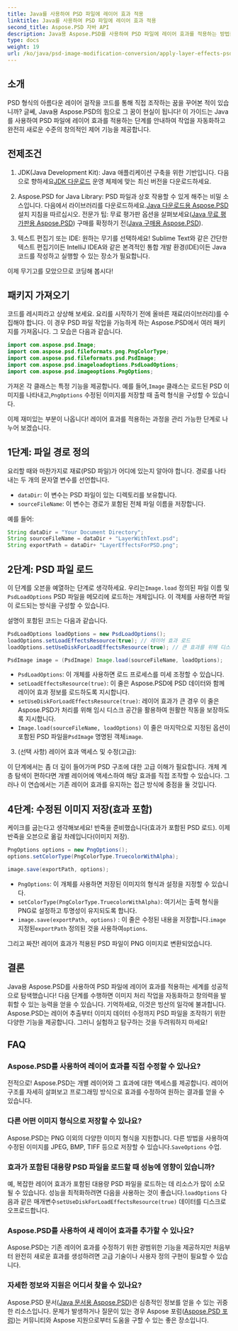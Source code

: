 ```yaml
---
title: Java를 사용하여 PSD 파일에 레이어 효과 적용
linktitle: Java를 사용하여 PSD 파일에 레이어 효과 적용
second_title: Aspose.PSD 자바 API
description: Java용 Aspose.PSD를 사용하여 PSD 파일에 레이어 효과를 적용하는 방법을 알아보세요. 이 튜토리얼에서는 PSD 로드, 레이어 액세스 및 수정된 이미지 저장을 다룹니다.
type: docs
weight: 19
url: /ko/java/psd-image-modification-conversion/apply-layer-effects-psd-files/
---
```

## 소개

PSD 형식의 아름다운 레이어 걸작을 코드를 통해 직접 조작하는 꿈을 꾸어본 적이 있습니까? 글쎄, Java용 Aspose.PSD의 힘으로 그 꿈이 현실이 됩니다! 이 가이드는 Java를 사용하여 PSD 파일에 레이어 효과를 적용하는 단계를 안내하여 작업을 자동화하고 완전히 새로운 수준의 창의적인 제어 기능을 제공합니다. 

## 전제조건

1.  JDK(Java Development Kit): Java 애플리케이션 구축을 위한 기반입니다. 다음으로 향하세요[JDK 다운로드](https://www.oracle.com/java/technologies/javase/downloads/) 운영 체제에 맞는 최신 버전을 다운로드하세요.

2.  Aspose.PSD for Java Library: PSD 파일과 상호 작용할 수 있게 해주는 비밀 소스입니다. 다음에서 라이브러리를 다운로드하세요.[Java 다운로드용 Aspose.PSD](https://releases.aspose.com/psd/java/) 설치 지침을 따르십시오. 전문가 팁: 무료 평가판 옵션을 살펴보세요([Java 무료 평가판용 Aspose.PSD](https://releases.aspose.com/)) 구매를 확정하기 전([Java 구매용 Aspose.PSD](https://purchase.aspose.com/buy)).

3. 텍스트 편집기 또는 IDE: 원하는 무기를 선택하세요! Sublime Text와 같은 간단한 텍스트 편집기이든 IntelliJ IDEA와 같은 본격적인 통합 개발 환경(IDE)이든 Java 코드를 작성하고 실행할 수 있는 장소가 필요합니다.

이제 무기고를 모았으므로 코딩해 봅시다!

## 패키지 가져오기

코드를 레시피라고 상상해 보세요. 요리를 시작하기 전에 올바른 재료(라이브러리)를 수집해야 합니다. 이 경우 PSD 파일 작업을 가능하게 하는 Aspose.PSD에서 여러 패키지를 가져옵니다. 그 모습은 다음과 같습니다.

```java
import com.aspose.psd.Image;
import com.aspose.psd.fileformats.png.PngColorType;
import com.aspose.psd.fileformats.psd.PsdImage;
import com.aspose.psd.imageloadoptions.PsdLoadOptions;
import com.aspose.psd.imageoptions.PngOptions;
```

 가져온 각 클래스는 특정 기능을 제공합니다. 예를 들어,`Image` 클래스는 로드된 PSD 이미지를 나타내고,`PngOptions` 수정된 이미지를 저장할 때 출력 형식을 구성할 수 있습니다.

이제 재미있는 부분이 나옵니다! 레이어 효과를 적용하는 과정을 관리 가능한 단계로 나누어 보겠습니다.

## 1단계: 파일 경로 정의

요리할 때와 마찬가지로 재료(PSD 파일)가 어디에 있는지 알아야 합니다. 경로를 나타내는 두 개의 문자열 변수를 선언합니다.

- `dataDir`: 이 변수는 PSD 파일이 있는 디렉토리를 보유합니다. 
- `sourceFileName`: 이 변수는 경로가 포함된 전체 파일 이름을 저장합니다.

예를 들어:

```java
String dataDir = "Your Document Directory";
String sourceFileName = dataDir + "LayerWithText.psd";
String exportPath = dataDir+ "LayerEffectsForPSD.png";
```

## 2단계: PSD 파일 로드

 이 단계를 오븐을 예열하는 단계로 생각하세요. 우리는`Image.load` 정의된 파일 이름 및`PsdLoadOptions` PSD 파일을 메모리에 로드하는 개체입니다. 이 객체를 사용하면 파일이 로드되는 방식을 구성할 수 있습니다.

설명이 포함된 코드는 다음과 같습니다.

```java
PsdLoadOptions loadOptions = new PsdLoadOptions();
loadOptions.setLoadEffectsResource(true); // 레이어 효과 로드
loadOptions.setUseDiskForLoadEffectsResource(true); // 큰 효과를 위해 디스크 공간 사용

PsdImage image = (PsdImage) Image.load(sourceFileName, loadOptions);
```

- `PsdLoadOptions`: 이 개체를 사용하면 로드 프로세스를 미세 조정할 수 있습니다.
- `setLoadEffectsResource(true)`: 이 줄은 Aspose.PSD에 PSD 데이터와 함께 레이어 효과 정보를 로드하도록 지시합니다. 
- `setUseDiskForLoadEffectsResource(true)`: 레이어 효과가 큰 경우 이 줄은 Aspose.PSD가 처리를 위해 임시 디스크 공간을 활용하여 원활한 작동을 보장하도록 지시합니다.
- `Image.load(sourceFileName, loadOptions)` 이 줄은 마지막으로 지정된 옵션이 포함된 PSD 파일을`PsdImage` 명명된 객체`image`.

3. (선택 사항) 레이어 효과 액세스 및 수정(고급):

이 단계에서는 좀 더 깊이 들어가며 PSD 구조에 대한 고급 이해가 필요합니다. 개체 계층 탐색이 편하다면 개별 레이어에 액세스하여 해당 효과를 직접 조작할 수 있습니다. 그러나 이 연습에서는 기존 레이어 효과를 유지하는 접근 방식에 중점을 둘 것입니다.
## 4단계: 수정된 이미지 저장(효과 포함)

케이크를 굽는다고 생각해보세요! 반죽을 준비했습니다(효과가 포함된 PSD 로드). 이제 반죽을 오븐으로 옮길 차례입니다(이미지 저장). 

```java
PngOptions options = new PngOptions();
options.setColorType(PngColorType.TruecolorWithAlpha);

image.save(exportPath, options);
```

- `PngOptions`: 이 개체를 사용하면 저장된 이미지의 형식과 설정을 지정할 수 있습니다.
- `setColorType(PngColorType.TruecolorWithAlpha)`: 여기서는 출력 형식을 PNG로 설정하고 투명성이 유지되도록 합니다.
- `image.save(exportPath, options)` : 이 줄은 수정된 내용을 저장합니다.`image` 지정된`exportPath` 정의된 것을 사용하여`options`.

그리고 짜잔! 레이어 효과가 적용된 PSD 파일이 PNG 이미지로 변환되었습니다.

## 결론

Java용 Aspose.PSD를 사용하여 PSD 파일에 레이어 효과를 적용하는 세계를 성공적으로 탐색했습니다! 다음 단계를 수행하면 이미지 처리 작업을 자동화하고 창의력을 발휘할 수 있는 능력을 얻을 수 있습니다. 기억하세요, 이것은 빙산의 일각에 불과합니다. Aspose.PSD는 레이어 추출부터 이미지 데이터 수정까지 PSD 파일을 조작하기 위한 다양한 기능을 제공합니다. 그러니 실험하고 탐구하는 것을 두려워하지 마세요!

## FAQ

### Aspose.PSD를 사용하여 레이어 효과를 직접 수정할 수 있나요?
전적으로! Aspose.PSD는 개별 레이어와 그 효과에 대한 액세스를 제공합니다. 레이어 구조를 자세히 살펴보고 프로그래밍 방식으로 효과를 수정하여 원하는 결과를 얻을 수 있습니다. 

### 다른 어떤 이미지 형식으로 저장할 수 있나요?
 Aspose.PSD는 PNG 이외의 다양한 이미지 형식을 지원합니다. 다른 방법을 사용하여 수정된 이미지를 JPEG, BMP, TIFF 등으로 저장할 수 있습니다.`SaveOptions` 수업.

### 효과가 포함된 대용량 PSD 파일을 로드할 때 성능에 영향이 있습니까?
 예, 복잡한 레이어 효과가 포함된 대용량 PSD 파일을 로드하는 데 리소스가 많이 소모될 수 있습니다. 성능을 최적화하려면 다음을 사용하는 것이 좋습니다.`loadOptions` 다음과 같은 매개변수`setUseDiskForLoadEffectsResource(true)` 데이터를 디스크로 오프로드합니다.

### Aspose.PSD를 사용하여 새 레이어 효과를 추가할 수 있나요?
Aspose.PSD는 기존 레이어 효과를 수정하기 위한 광범위한 기능을 제공하지만 처음부터 완전히 새로운 효과를 생성하려면 고급 기술이나 사용자 정의 구현이 필요할 수 있습니다.

### 자세한 정보와 지원은 어디서 찾을 수 있나요?
Aspose.PSD 문서([Java 문서용 Aspose.PSD](https://reference.aspose.com/psd/java/))은 심층적인 정보를 얻을 수 있는 귀중한 리소스입니다. 문제가 발생하거나 질문이 있는 경우 Aspose 포럼([Aspose.PSD 포럼](https://forum.aspose.com/c/psd/34))는 커뮤니티와 Aspose 지원으로부터 도움을 구할 수 있는 좋은 장소입니다.